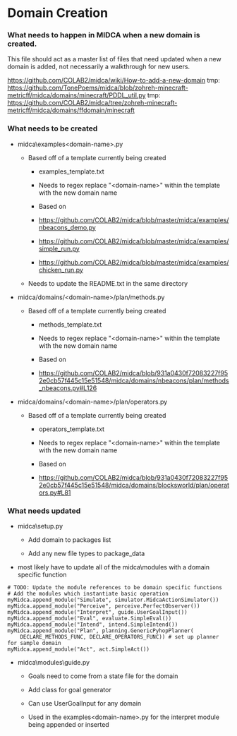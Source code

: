 # Domain Creation

### What needs to happen in MIDCA when a new domain is created.
This file should act as a master list of files that need updated when a new domain is added, not necessarily a walkthrough for new users.

https://github.com/COLAB2/midca/wiki/How-to-add-a-new-domain
tmp: https://github.com/TonePoems/midca/blob/zohreh-minecraft-metricff/midca/domains/minecraft/PDDL_util.py
tmp: https://github.com/COLAB2/midca/tree/zohreh-minecraft-metricff/midca/domains/ffdomain/minecraft

### What needs to be created
- midca\examples\<domain-name>.py
	- Based off of a template currently being created
		- examples_template.txt
		
		- Needs to regex replace "\<domain-name\>" within the template with the new domain name
		
		- Based on 
		- https://github.com/COLAB2/midca/blob/master/midca/examples/nbeacons_demo.py
		- https://github.com/COLAB2/midca/blob/master/midca/examples/simple_run.py
		- https://github.com/COLAB2/midca/blob/master/midca/examples/chicken_run.py
	
	- Needs to update the README.txt in the same directory

- midca/domains/\<domain-name\>/plan/methods.py
	- Based off of a template currently being created
		- methods_template.txt
		
		- Needs to regex replace "\<domain-name\>" within the template with the new domain name
		
		- Based on 
		- https://github.com/COLAB2/midca/blob/931a0430f72083227f952e0cb57f445c15e51548/midca/domains/nbeacons/plan/methods_nbeacons.py#L126

- midca/domains/\<domain-name\>/plan/operators.py
	- Based off of a template currently being created
		- operators_template.txt
		
		- Needs to regex replace "\<domain-name\>" within the template with the new domain name
		
		- Based on 
		- https://github.com/COLAB2/midca/blob/931a0430f72083227f952e0cb57f445c15e51548/midca/domains/blocksworld/plan/operators.py#L81

### What needs updated
- midca\setup.py
	- Add domain to packages list
	
	- Add any new file types to package_data

- most likely have to update all of the midca\modules with a domain specific function
```
# TODO: Update the module references to be domain specific functions
# Add the modules which instantiate basic operation
myMidca.append_module("Simulate", simulator.MidcaActionSimulator())
myMidca.append_module("Perceive", perceive.PerfectObserver())
myMidca.append_module("Interpret", guide.UserGoalInput())
myMidca.append_module("Eval", evaluate.SimpleEval())
myMidca.append_module("Intend", intend.SimpleIntend())
myMidca.append_module("Plan", planning.GenericPyhopPlanner(
    DECLARE_METHODS_FUNC, DECLARE_OPERATORS_FUNC)) # set up planner for sample domain
myMidca.append_module("Act", act.SimpleAct())
```



- midca\modules\guide.py
	- Goals need to come from a state file for the domain

	- Add class for goal generator
	
	- Can use UserGoalInput for any domain
	
	- Used in the examples\<domain-name>.py for the interpret module being appended or inserted

